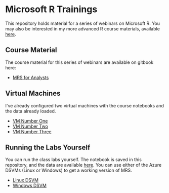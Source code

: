 Microsoft R Trainings
=====================

This repository holds material for a series of webinars on Microsoft R. You may also be interested in my more advanced R course materials, available [here](https://github.com/akzaidi/R-cadence).

## Course Material

The course material for this series of webinars are available on gitbook here:

+ [MRS for Analysts](https://www.gitbook.com/book/smott/introduction-to-mrs-for-analysts/details)

## Virtual Machines

I've already configured two virtual machines with the course notebooks and the data already loaded.

+ [VM Number One](https://cogdsvm.eastus.cloudapp.azure.com:8000/)
+ [VM Number Two](https://cogdsvmtwo.eastus.cloudapp.azure.com:8000/)
+ [VM Number Three](https://cogdsvmthree.centralus.cloudapp.azure.com:8000/)

## Running the Labs Yourself

You can run the class labs yourself. The notebook is saved in this repository, and the data are available [here](http://alizaidi.blob.core.windows.net/training/nyctaxidata.zip). You can use either of the Azure DSVMs (Linux or Windows) to get a working version of MRS.

+ [Linux DSVM](https://github.com/Azure/Azure-MachineLearning-DataScience/tree/master/Data-Science-Virtual-Machine/Linux)
+ [Windows DSVM](https://github.com/Azure/Azure-MachineLearning-DataScience/tree/master/Data-Science-Virtual-Machine/Windows)

